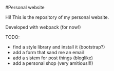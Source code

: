 #Personal website

Hi! This is the repository of my personal website.

Developed with webpack (for now!)


TODO:
* find a style library and install it (bootstrap?)
* add a form that sand me an email
* add a sistem for post things (bloglike)
* add a personal shop (very amitious!!!)
